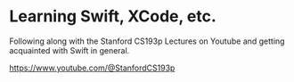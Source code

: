 # Learning Swift, XCode, etc.

Following along with the Stanford CS193p Lectures on Youtube and getting acquainted with Swift in general.

https://www.youtube.com/@StanfordCS193p
